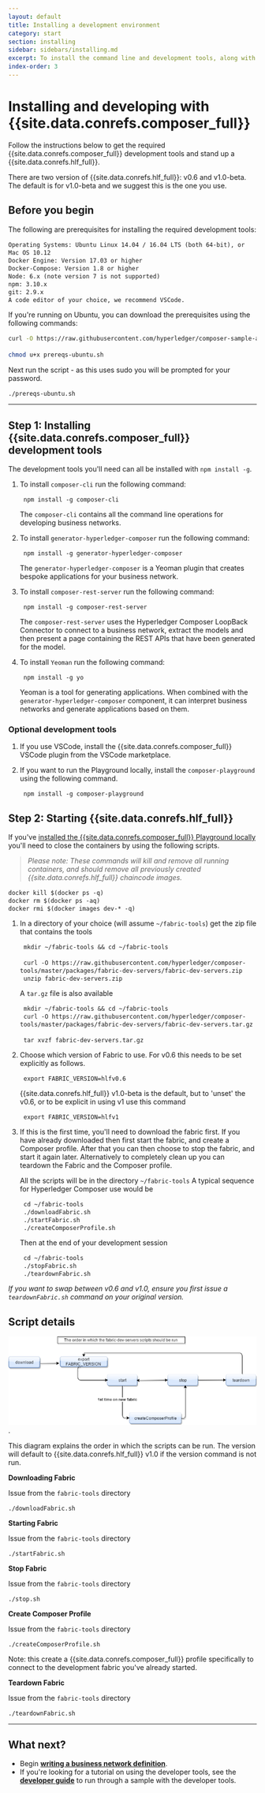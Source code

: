 ```yaml
---
layout: default
title: Installing a development environment
category: start
section: installing
sidebar: sidebars/installing.md
excerpt: To install the command line and development tools, along with a local instance of Hyperledger Fabric click [**Install Development Tools**](../installing/development-tools.html) here or in the table of contents on the left.
index-order: 3
---
```


# Installing and developing with {{site.data.conrefs.composer_full}}

Follow the instructions below to get the required {{site.data.conrefs.composer_full}} development tools and stand up a {{site.data.conrefs.hlf_full}}.

There are two version of {{site.data.conrefs.hlf_full}}: v0.6 and v1.0-beta. The default is for v1.0-beta and we suggest this is the one you use.

## Before you begin

The following are prerequisites for installing the required development tools:

```
Operating Systems: Ubuntu Linux 14.04 / 16.04 LTS (both 64-bit), or Mac OS 10.12
Docker Engine: Version 17.03 or higher
Docker-Compose: Version 1.8 or higher
Node: 6.x (note version 7 is not supported)
npm: 3.10.x
git: 2.9.x
A code editor of your choice, we recommend VSCode.
```

If you're running on Ubuntu, you can download the prerequisites using the following commands:

```bash
curl -O https://raw.githubusercontent.com/hyperledger/composer-sample-applications/master/packages/getting-started/scripts/prereqs-ubuntu.sh

chmod u+x prereqs-ubuntu.sh
```

Next run the script - as this uses sudo you will be prompted for your password.

```
./prereqs-ubuntu.sh
```
---

## Step 1: Installing {{site.data.conrefs.composer_full}} development tools

The development tools you'll need can all be installed with `npm install -g`.

1. To install `composer-cli` run the following command:

        npm install -g composer-cli
    The `composer-cli` contains all the command line operations for developing business networks.

2. To install `generator-hyperledger-composer` run the following command:

        npm install -g generator-hyperledger-composer
    The `generator-hyperledger-composer` is a Yeoman plugin that creates bespoke applications for your business network.

3. To install `composer-rest-server` run the following command:

        npm install -g composer-rest-server
    The `composer-rest-server` uses the Hyperledger Composer LoopBack Connector to connect to a business network, extract the models and then present a page containing the REST APIs that have been generated for the model.

4. To install `Yeoman` run the following command:

        npm install -g yo
    Yeoman is a tool for generating applications. When combined with the `generator-hyperledger-composer` component, it can interpret business networks and generate applications based on them.

### Optional development tools

1. If you use VSCode, install the {{site.data.conrefs.composer_full}} VSCode plugin from the VSCode marketplace.

2. If you want to run the Playground locally, install the `composer-playground` using the following command.

        npm install -g composer-playground


## Step 2: Starting {{site.data.conrefs.hlf_full}}

If you've [installed the {{site.data.conrefs.composer_full}} Playground locally](../installing/using-playground-locally.html) you'll need to close the containers by using the following scripts.

>_Please note: These commands will kill and remove all running containers, and should remove all previously created {{site.data.conrefs.hlf_full}} chaincode images._

```
docker kill $(docker ps -q)
docker rm $(docker ps -aq)
docker rmi $(docker images dev-* -q)
```


1. In a directory of your choice (will assume `~/fabric-tools`) get the zip file that contains the tools

        mkdir ~/fabric-tools && cd ~/fabric-tools

        curl -O https://raw.githubusercontent.com/hyperledger/composer-tools/master/packages/fabric-dev-servers/fabric-dev-servers.zip
        unzip fabric-dev-servers.zip

    A `tar.gz` file is also available

        mkdir ~/fabric-tools && cd ~/fabric-tools
        curl -O https://raw.githubusercontent.com/hyperledger/composer-tools/master/packages/fabric-dev-servers/fabric-dev-servers.tar.gz

        tar xvzf fabric-dev-servers.tar.gz

2. Choose which version of Fabric to use. For v0.6 this needs to be set explicitly as follows.

        export FABRIC_VERSION=hlfv0.6

    {{site.data.conrefs.hlf_full}} v1.0-beta is the default, but to 'unset' the v0.6, or to be explicit in using v1 use this command

        export FABRIC_VERSION=hlfv1

3. If this is the first time, you'll need to download the fabric first. If you have already downloaded then first start the fabric, and create a Composer profile. After that you can then choose to stop the fabric, and start it again later. Alternatively to completely clean up you can teardown the Fabric and the Composer profile.

    All the scripts will be in the directory `~/fabric-tools`  A typical sequence for Hyperledger Composer use would be

        cd ~/fabric-tools
        ./downloadFabric.sh
        ./startFabric.sh
        ./createComposerProfile.sh

    Then at the end of your development session

        cd ~/fabric-tools
        ./stopFabric.sh
        ./teardownFabric.sh

*If you want to swap between v0.6 and v1.0, ensure you first issue a `teardownFabric.sh` command on your original version.*

## Script details

![](../assets/img/developer-tools-commands.png).

This diagram explains the order in which the scripts can be run. The version will default to {{site.data.conrefs.hlf_full}} v1.0 if the version command is not run.

**Downloading Fabric**

Issue from the `fabric-tools` directory
```
./downloadFabric.sh
```

**Starting Fabric**

Issue  from the `fabric-tools` directory
```
./startFabric.sh
```

**Stop Fabric**

Issue from the `fabric-tools` directory
```
./stop.sh
```

**Create Composer Profile**

Issue from the `fabric-tools` directory
```
./createComposerProfile.sh
```

Note: this create a {{site.data.conrefs.composer_full}} profile specifically to connect to the development fabric you've already started.

**Teardown Fabric**

Issue from the `fabric-tools` directory
```
./teardownFabric.sh
```

---

<!--0. Make sure you've started Fabric as in Step 1 above. For example, If this is your first time for exaple:

        $ cd ~/fabric-tools
        $ ./downloadFabric.sh
        $ ./startFabric.sh
        $ ./createComposerProfile.sh

1. Clone the sample application into a directory of your choice - BUT not the same directory as in Step 1. (Assume `~/github`)

        $ mkdir ~/github && cd ~/github
        $ git clone https://github.com/hyperledger/composer-sample-applications
        $ cd composer-sample-applications
        $ npm install
  To see a summary of all the sample applications, there's a simple command that will show summary details of the applications
  A useful information node.js script has been created to show the available sample applications

        $ node ~/github/composer-sample-applications/info.js

2. When you started fabric you will have chosen which version to use.  If you have chosen Fabirc v0.6 you will need to suffix the targets in the npm commands below with `:hlfv06`. Both examples are given below - do not issue both commands!

    _Note: this does not change the application source code or the model, purely the name of the Composer profile to use, and the Fabric's admin indentity_

3. Deploy the business network

        $ cd packages/digitalproperty-app
        $ npm run deployNetwork
        $ npm run deployNetwork:hlfv0.6     # if you want to use v0.6

5. Run the sample application

        $ npm test
        $ npm test:hlfv0.6     # if you want to use v0.6
-->

## What next?

* Begin [**writing a business network definition**](../business-network/business-network-index.html).
* If you're looking for a tutorial on using the developer tools, see the [**developer guide**](../tutorials/developer-guide.html) to run through a sample with the developer tools.
